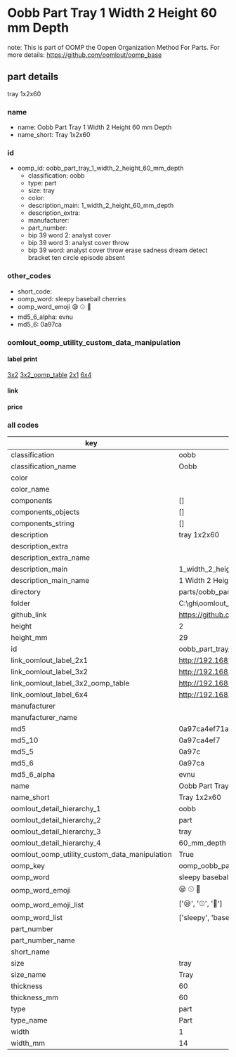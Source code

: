 # Oobb Part Tray 1 Width 2 Height 60 mm Depth  

note: This is part of OOMP the Oopen Organization Method For Parts. For more details: https://github.com/oomlout/oomp_base

##  part details
  



tray 1x2x60



### name
* name: Oobb Part Tray 1 Width 2 Height 60 mm Depth
* name_short: Tray 1x2x60 
### id
* oomp_id: oobb_part_tray_1_width_2_height_60_mm_depth
  * classification: oobb
  * type: part
  * size: tray
  * color: 
  * description_main: 1_width_2_height_60_mm_depth
  * description_extra: 
  * manufacturer: 
  * part_number: 
  * bip 39 word 2: analyst cover
  * bip 39 word 3: analyst cover throw
  * bip 39 word: analyst cover throw erase sadness dream detect bracket ten circle episode absent

### other_codes
* short_code: 
* oomp_word: sleepy baseball cherries
* oomp_word_emoji :sleepy: :baseball: :cherries:
* md5_6_alpha: evnu
* md5_6: 0a97ca






### oomlout_oomp_utility_custom_data_manipulation
#### label print
[3x2](http://192.168.1.245:1112/?label=oomp%20evnu)
[3x2_oomp_table](http://192.168.1.108:1112/?label=oomp%20evnu)
[2x1](http://192.168.1.242:1112/?label=oomp%20evnu)
[6x4](http://192.168.1.55:1112/?label=oomp%20evnu)    

#### link

                              

#### price







### all codes 
| key | value |  
| --- | --- |  
| classification | oobb |  
| classification_name | Oobb |  
| color |  |  
| color_name |  |  
| components | [] |  
| components_objects | [] |  
| components_string | [] |  
| description | tray 1x2x60 |  
| description_extra |  |  
| description_extra_name |  |  
| description_main | 1_width_2_height_60_mm_depth |  
| description_main_name | 1 Width 2 Height 60 mm Depth |  
| directory | parts/oobb_part_tray_1_width_2_height_60_mm_depth |  
| folder | C:\gh\oomlout_oobb_version_4_generated_parts\things\oobb_part_tray_1_width_2_height_60_mm_depth |  
| github_link | https://github.com/oomlout/oomlout_oomp_part_src/tree/main/parts/oobb_part_tray_1_width_2_height_60_mm_depth |  
| height | 2 |  
| height_mm | 29 |  
| id | oobb_part_tray_1_width_2_height_60_mm_depth |  
| link_oomlout_label_2x1 | http://192.168.1.242:1112/?label=oomp%20evnu |  
| link_oomlout_label_3x2 | http://192.168.1.245:1112/?label=oomp%20evnu |  
| link_oomlout_label_3x2_oomp_table | http://192.168.1.108:1112/?label=oomp%20evnu |  
| link_oomlout_label_6x4 | http://192.168.1.55:1112/?label=oomp%20evnu |  
| manufacturer |  |  
| manufacturer_name |  |  
| md5 | 0a97ca4ef71ac78d0a5ef4c7c28c6042 |  
| md5_10 | 0a97ca4ef7 |  
| md5_5 | 0a97c |  
| md5_6 | 0a97ca |  
| md5_6_alpha | evnu |  
| name | Oobb Part Tray 1 Width 2 Height 60 mm Depth |  
| name_short | Tray 1x2x60  |  
| oomlout_detail_hierarchy_1 | oobb |  
| oomlout_detail_hierarchy_2 | part |  
| oomlout_detail_hierarchy_3 | tray |  
| oomlout_detail_hierarchy_4 | 60_mm_depth |  
| oomlout_oomp_utility_custom_data_manipulation | True |  
| oomp_key | oomp_oobb_part_tray_1_width_2_height_60_mm_depth |  
| oomp_word | sleepy baseball cherries |  
| oomp_word_emoji | :sleepy: :baseball: :cherries: |  
| oomp_word_emoji_list | [':sleepy:', ':baseball:', ':cherries:'] |  
| oomp_word_list | ['sleepy', 'baseball', 'cherries'] |  
| part_number |  |  
| part_number_name |  |  
| short_name |  |  
| size | tray |  
| size_name | Tray |  
| thickness | 60 |  
| thickness_mm | 60 |  
| type | part |  
| type_name | Part |  
| width | 1 |  
| width_mm | 14 |  
